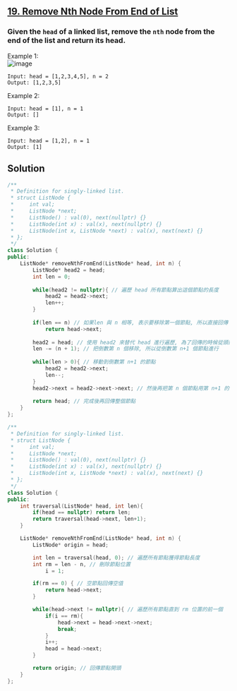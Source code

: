 ## [19. Remove Nth Node From End of List](https://leetcode.com/problems/remove-nth-node-from-end-of-list/)

### Given the `head` of a linked list, remove the `nth` node from the end of the list and return its head.


Example 1:  
![image](https://assets.leetcode.com/uploads/2020/10/03/remove_ex1.jpg)  
```
Input: head = [1,2,3,4,5], n = 2
Output: [1,2,3,5]
```

Example 2:
```
Input: head = [1], n = 1
Output: []
```

Example 3:
```
Input: head = [1,2], n = 1
Output: [1]
```


## Solution
```c++
/**
 * Definition for singly-linked list.
 * struct ListNode {
 *     int val;
 *     ListNode *next;
 *     ListNode() : val(0), next(nullptr) {}
 *     ListNode(int x) : val(x), next(nullptr) {}
 *     ListNode(int x, ListNode *next) : val(x), next(next) {}
 * };
 */
class Solution {
public:
    ListNode* removeNthFromEnd(ListNode* head, int n) {
        ListNode* head2 = head;
        int len = 0;
        
        while(head2 != nullptr){ // 遍歷 head 所有節點算出這個節點的長度
            head2 = head2->next;
            len++;
        }
        
        if(len == n) // 如果len 與 n 相等, 表示要移除第一個節點, 所以直接回傳 head 的下一個節點就好
            return head->next;
        
        head2 = head; // 使用 head2 來替代 head 進行遍歷, 為了回傳的時候從頭節點開始回傳, 而不是從結束遍歷的節點回傳
        len -= (n + 1); // 把倒數第 n 個移除, 所以從倒數第 n+1 個節點進行
        
        while(len > 0){ // 移動到倒數第 n+1 的節點
            head2 = head2->next;
            len--;
        }
        head2->next = head2->next->next; // 然後再把第 n 個節點用第 n+1 的節取代
        
        return head; // 完成後再回傳整個節點
    }
};
```


```c++
/**
 * Definition for singly-linked list.
 * struct ListNode {
 *     int val;
 *     ListNode *next;
 *     ListNode() : val(0), next(nullptr) {}
 *     ListNode(int x) : val(x), next(nullptr) {}
 *     ListNode(int x, ListNode *next) : val(x), next(next) {}
 * };
 */
class Solution {
public:
    int traversal(ListNode* head, int len){
        if(head == nullptr) return len;
        return traversal(head->next, len+1);
    }

    ListNode* removeNthFromEnd(ListNode* head, int n) {
        ListNode* origin = head;

        int len = traversal(head, 0); // 遍歷所有節點獲得節點長度
        int rm = len - n, // 刪除節點位置
            i = 1;

        if(rm == 0) { // 空節點回傳空值
            return head->next;
        }

        while(head->next != nullptr){ // 遍歷所有節點直到 rm 位置的前一個
            if(i == rm){
                head->next = head->next->next;
                break;
            }
            i++;
            head = head->next;
        }

        return origin; // 回傳節點開頭
    }
};
```
